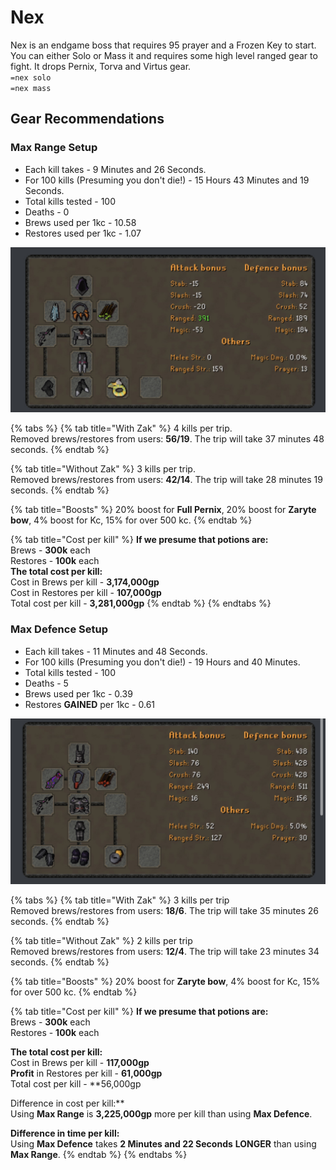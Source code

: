 # Nex

Nex is an endgame boss that requires 95 prayer and a Frozen Key to start. You can either Solo or Mass it and requires some high level ranged gear to fight. It drops Pernix, Torva and Virtus gear.  
`=nex solo`  
`=nex mass`

## Gear Recommendations

### **Max Range Setup**

* Each kill takes - 9 Minutes and 26 Seconds.
* For 100 kills \(Presuming you don't die!\) - 15 Hours 43 Minutes and 19 Seconds.
* Total kills tested - 100
* Deaths - 0
* Brews used per 1kc - 10.58
* Restores used per 1kc - 1.07

![Max Range](../.gitbook/assets/image%20%281%29.png)

{% tabs %}
{% tab title="With Zak" %}
4 kills per trip.  
Removed brews/restores from users: **56/19**. The trip will take 37 minutes 48 seconds.
{% endtab %}

{% tab title="Without Zak" %}
3 kills per trip.  
Removed brews/restores from users: **42/14**. The trip will take 28 minutes 19 seconds.
{% endtab %}

{% tab title="Boosts" %}
20% boost for **Full Pernix**, 20% boost for **Zaryte bow**, 4% boost for Kc, 15% for over 500 kc.
{% endtab %}

{% tab title="Cost per kill" %}
**If we presume that potions are:**  
Brews - **300k** each  
Restores - **100k** each  
**The total cost per kill:**  
Cost in Brews per kill - **3,174,000gp**  
Cost in Restores per kill - **107,000gp**  
Total cost per kill - **3,281,000gp**
{% endtab %}
{% endtabs %}

###  Max Defence Setup

* Each kill takes - 11 Minutes and 48 Seconds.
* For 100 kills \(Presuming you don't die!\) - 19 Hours and 40 Minutes.
* Total kills tested - 100
* Deaths - 5
* Brews used per 1kc - 0.39
* Restores **GAINED** per 1kc - 0.61

![Max Defence](../.gitbook/assets/image%20%282%29.png)

{% tabs %}
{% tab title="With Zak" %}
3 kills per trip  
Removed brews/restores from users: **18/6**. The trip will take 35 minutes 26 seconds.
{% endtab %}

{% tab title="Without Zak" %}
2 kills per trip  
Removed brews/restores from users: **12/4**. The trip will take 23 minutes 34 seconds.
{% endtab %}

{% tab title="Boosts" %}
20% boost for **Zaryte bow**, 4% boost for Kc, 15% for over 500 kc.
{% endtab %}

{% tab title="Cost per kill" %}
**If we presume that potions are:**  
Brews - **300k** each  
Restores - **100k** each  
  
**The total cost per kill:**  
Cost in Brews per kill - **117,000gp  
Profit** in Restores per kill - **61,000gp**  
Total cost per kill - **56,000gp  
  
Difference in cost per kill:**  
Using **Max Range** is **3,225,000gp** more per kill than using **Max Defence**.  
  
**Difference in time per kill:**  
Using **Max Defence** takes **2 Minutes and 22 Seconds** **LONGER** than using **Max Range**.
{% endtab %}
{% endtabs %}


